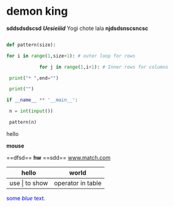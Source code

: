 # demon king
**sddsdsdscsd**
***Uesieiiid***
Yogi chote lala
**njdsdsnscsncsc**


```python  

def pattern(size):

for i in range(1,size+1): # outer loop for rows

			for j in range(1,i+1): # Inner rows for columns

 print("* ",end="")

 print("")

if __name__ ** '__main__':

 n = int(input())

 pattern(n)
```

 hello

**mouse**



==dfsd==
**hw**
==sdd==
www.match.com

| hello | world|
|------|-------|
use \| to show | operator in table


<span style="color:blue">some *blue* text</span>.
